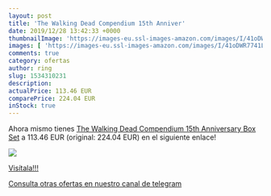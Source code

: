 ```yaml
---
layout: post
title: 'The Walking Dead Compendium 15th Anniver'
date: 2019/12/28 13:42:33 +0000
thumbnailImage: 'https://images-eu.ssl-images-amazon.com/images/I/41oDWR7741L._SL200_.jpg'
images: [ 'https://images-eu.ssl-images-amazon.com/images/I/41oDWR7741L._SL200_.jpg' ]
comments: true
category: ofertas
author: ring
slug: 1534310231
description:
actualPrice: 113.46 EUR
comparePrice: 224.04 EUR
inStock: true
---
```


Ahora mismo tienes [The Walking Dead Compendium 15th Anniversary Box Set](https://www.amazon.com/dp/1534310231/?tag=redken08-20) a 113.46 EUR (original: 224.04 EUR) en el siguiente enlace!

[![](https://images-eu.ssl-images-amazon.com/images/I/41oDWR7741L._SL200_.jpg)](https://www.amazon.com/dp/1534310231/?tag=redken08-20)

[Visítala!!!](https://www.amazon.com/dp/1534310231/?tag=redken08-20)

[Consulta otras ofertas en nuestro canal de telegram](https://t.me/s/ofertas25)
